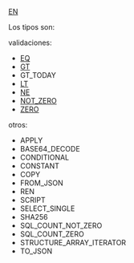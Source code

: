 [EN](README.md)

Los tipos son:

validaciones:

* [EQ](type/EQ-ES.md)
* [GT](type/GT-ES.md)
* GT_TODAY
* [LT](type/LT-ES.md)
* [NE](type/NE-ES.md)
* [NOT_ZERO](type/NOT_ZERO-ES.md)
* [ZERO](type/ZERO-ES.md)

otros:

* APPLY
* BASE64_DECODE
* CONDITIONAL
* CONSTANT
* COPY
* FROM_JSON
* REN
* SCRIPT
* SELECT_SINGLE
* SHA256
* SQL_COUNT_NOT_ZERO
* SQL_COUNT_ZERO
* STRUCTURE_ARRAY_ITERATOR
* TO_JSON

